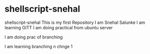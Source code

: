 # shellscript-snehal
shellscript-snehal
This is my first Repository
I am Snehal Salunke
I am learning GITT
I am doing practical from ubuntu server

I am doing prac of branching

I am learning branching
n
chnge 1
